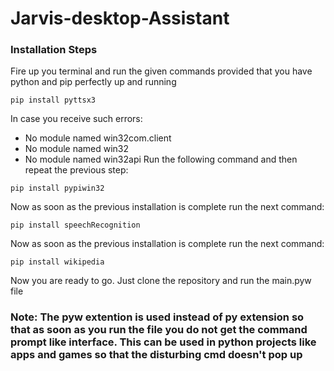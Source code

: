 # Jarvis-desktop-Assistant
### Installation Steps
Fire up you terminal and run the given commands provided that you have python and pip perfectly up and running
```
pip install pyttsx3
```
In case you receive such errors: 
* No module named win32com.client
* No module named win32
* No module named win32api
Run the following command and then repeat the previous step:
```
pip install pypiwin32
```
Now as soon as the previous installation is complete run the next command:
```
pip install speechRecognition
```
Now as soon as the previous installation is complete run the next command:
```
pip install wikipedia
```
Now you are ready to go. Just clone the repository and run the main.pyw file



### Note: The pyw extention is used instead of py extension so that as soon as you run the file you do not get the command prompt like interface. This can be used in python projects like apps and games so that the disturbing cmd doesn't pop up
